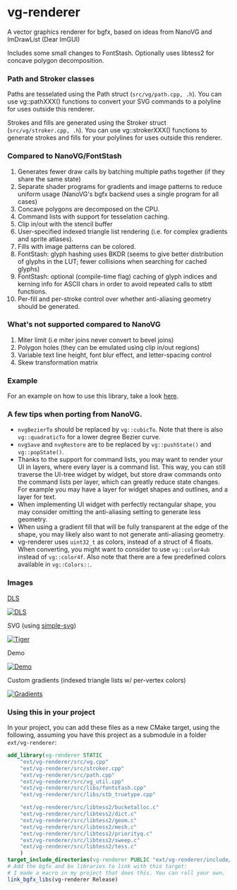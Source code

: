 # vg-renderer

A vector graphics renderer for bgfx, based on ideas from NanoVG and ImDrawList (Dear ImGUI)

Includes some small changes to FontStash. Optionally uses libtess2 for concave polygon decomposition.

### Path and Stroker classes

Paths are tesselated using the Path struct (`src/vg/path.cpp, .h`). You can use vg::pathXXX() functions to convert your SVG commands to a polyline for uses outside this renderer.

Strokes and fills are generated using the Stroker struct (`src/vg/stroker.cpp, .h`). You can use vg::strokerXXX() functions to generate strokes and fills for your polylines for uses outside this renderer.

### Compared to NanoVG/FontStash

1. Generates fewer draw calls by batching multiple paths together (if they share the same state)
2. Separate shader programs for gradients and image patterns to reduce uniform usage (NanoVG's bgfx backend uses a single program for all cases)
3. Concave polygons are decomposed on the CPU.
4. Command lists with support for tesselation caching.
5. Clip in/out with the stencil buffer
6. User-specified indexed triangle list rendering (i.e. for complex gradients and sprite atlases).
7. Fills with image patterns can be colored.
8. FontStash: glyph hashing uses BKDR (seems to give better distribution of glyphs in the LUT; fewer collisions when searching for cached glyphs)
9. FontStash: optional (compile-time flag) caching of glyph indices and kerning info for ASCII chars in order to avoid repeated calls to stbtt functions.
10. Per-fill and per-stroke control over whether anti-aliasing geometry should be generated.

### What's not supported compared to NanoVG

1. Miter limit (i.e miter joins never convert to bevel joins)
2. Polygon holes (they can be emulated using clip in/out regions)
3. Variable text line height, font blur effect, and letter-spacing control
4. Skew transformation matrix

### Example

For an example on how to use this library, take a look [here](https://github.com/jdryg/bgfx/blob/xx-vg-renderer/examples/xx-vg-renderer/vg-renderer.cpp).

### A few tips when porting from NanoVG.

 - `nvgBezierTo` should be replaced by `vg::cubicTo`. Note that there is also `vg::quadraticTo` for a lower degree Bezier curve.
 - `nvgSave` and `nvgRestore` are to be replaced by `vg::pushState()` and `vg::popState()`.
 - Thanks to the support for command lists, you may want to render your UI in layers, where every layer is a command list.
   This way, you can still traverse the UI-tree widget by widget, but store draw commands onto the command lists per layer, which can greatly reduce state changes.
   For example you may have a layer for widget shapes and outlines, and a layer for text.
 - When implementing UI widget with perfectly rectangular shape, you may consider omitting the anti-aliasing setting to generate less geometry.
 - When using a gradient fill that will be fully transparent at the edge of the shape, you may likely also want to not generate anti-aliasing geometry.
 - vg-renderer uses `uint32_t` as colors, instead of a struct of 4 floats.
   When converting, you might want to consider to use `vg::color4ub` instead of `vg::color4f`.
   Also note that there are a few predefined colors available in `vg::Colors::`.


### Images

[DLS](https://makingartstudios.itch.io/dls)

[![DLS](https://raw.githubusercontent.com/jdryg/vg-renderer/master/img/dls.png)](https://raw.githubusercontent.com/jdryg/vg-renderer/master/img/dls.png)

SVG (using [simple-svg](https://github.com/jdryg/simple-svg))

[![Tiger](https://raw.githubusercontent.com/jdryg/vg-renderer/master/img/vgrenderer_tiger.png)](https://raw.githubusercontent.com/jdryg/vg-renderer/master/img/vgrenderer_tiger.png)

Demo

[![Demo](https://raw.githubusercontent.com/jdryg/vg-renderer/master/img/vgrenderer_demo.png)](https://raw.githubusercontent.com/jdryg/vg-renderer/master/img/vgrenderer_demo.png)

Custom gradients (indexed triangle lists w/ per-vertex colors)

[![Gradients](https://raw.githubusercontent.com/jdryg/vg-renderer/master/img/vgrenderer_colorwheel.png)](https://raw.githubusercontent.com/jdryg/vg-renderer/master/img/vgrenderer_colorwheel.png)

### Using this in your project

In your project, you can add these files as a new CMake target, using the following, assuming you have this project as a submodule in a folder `ext/vg-renderer`:

```cmake
add_library(vg-renderer STATIC
    "ext/vg-renderer/src/vg.cpp"
    "ext/vg-renderer/src/stroker.cpp"
    "ext/vg-renderer/src/path.cpp"
    "ext/vg-renderer/src/vg_util.cpp"
    "ext/vg-renderer/src/libs/fontstash.cpp"
    "ext/vg-renderer/src/libs/stb_truetype.cpp"

    "ext/vg-renderer/src/libtess2/bucketalloc.c"
    "ext/vg-renderer/src/libtess2/dict.c"
    "ext/vg-renderer/src/libtess2/geom.c"
    "ext/vg-renderer/src/libtess2/mesh.c"
    "ext/vg-renderer/src/libtess2/priorityq.c"
    "ext/vg-renderer/src/libtess2/sweep.c"
    "ext/vg-renderer/src/libtess2/tess.c"
    )
target_include_directories(vg-renderer PUBLIC "ext/vg-renderer/include/")
# Add the bgfx and bx libraries to link with this target:
# I made a macro in my project that does this. You can roll your own.
link_bgfx_libs(vg-renderer Release)
```
